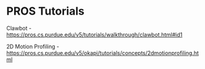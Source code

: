 <h1>PROS Tutorials</h1>

Clawbot - https://pros.cs.purdue.edu/v5/tutorials/walkthrough/clawbot.html#id1

2D Motion Profiling - https://pros.cs.purdue.edu/v5/okapi/tutorials/concepts/2dmotionprofiling.html
